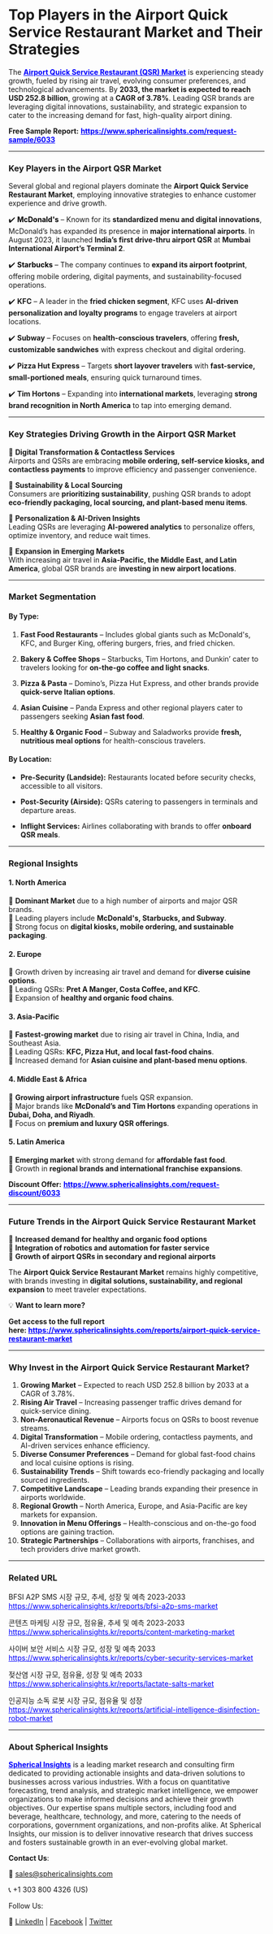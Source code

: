 <h1 id="fced" class="pw-post-title fo fp fq bf fr fs ft fu fv fw fx fy fz ga gb gc gd ge gf gg gh gi gj gk gl gm gn go gp gq bk" data-testid="storyTitle" data-selectable-paragraph="">Top Players in the Airport Quick Service Restaurant Market and Their Strategies</h1>
<p data-start="152" data-end="594">The <span style="color: #0000ff;"><strong><a style="color: #0000ff;" href="https://www.sphericalinsights.com/reports/airport-quick-service-restaurant-market" target="_blank">Airport Quick Service Restaurant (QSR) Market</a></strong></span>&nbsp;is experiencing steady growth, fueled by rising air travel, evolving consumer preferences, and technological advancements. By <strong data-start="332" data-end="391">2033, the market is expected to reach USD 252.8 billion</strong>, growing at a <strong data-start="406" data-end="423">CAGR of 3.78%</strong>. Leading QSR brands are leveraging digital innovations, sustainability, and strategic expansion to cater to the increasing demand for fast, high-quality airport dining.</p>
<p data-start="152" data-end="594"><strong data-start="41" data-end="64">Free Sample Report:</strong> <span style="color: #0000ff;"><strong><a style="color: #0000ff;" href="https://www.sphericalinsights.com/request-sample/6033" target="_blank" rel="noopener" data-start="65" data-end="175">https://www.sphericalinsights.com/request-sample/6033</a></strong></span></p>
<hr />
<h3><strong data-start="601" data-end="642">Key Players in the Airport QSR Market</strong></h3>
<p data-start="645" data-end="821">Several global and regional players dominate the <strong data-start="694" data-end="737">Airport Quick Service Restaurant Market</strong>, employing innovative strategies to enhance customer experience and drive growth.</p>
<p data-start="823" data-end="1183">✔️ <span style="color: #000000;"><strong data-start="826" data-end="925">McDonald's</strong></span> &ndash; Known for its <strong data-start="942" data-end="987">standardized menu and digital innovations</strong>, McDonald&rsquo;s has expanded its presence in <strong data-start="1029" data-end="1061">major international airports</strong>. In August 2023, it launched <strong data-start="1091" data-end="1131">India&rsquo;s first drive-thru airport QSR</strong> at <strong data-start="1135" data-end="1180">Mumbai International Airport&rsquo;s Terminal 2</strong>.</p>
<p data-start="1185" data-end="1404">✔️ <span style="color: #000000;"><strong data-start="1188" data-end="1258">Starbucks</strong></span> &ndash; The company continues to <strong data-start="1286" data-end="1318">expand its airport footprint</strong>, offering mobile ordering, digital payments, and sustainability-focused operations.</p>
<p data-start="1406" data-end="1624">✔️ <strong data-start="1409" data-end="1475">KFC</strong> &ndash; A leader in the <strong data-start="1494" data-end="1519">fried chicken segment</strong>, KFC uses <strong data-start="1530" data-end="1580">AI-driven personalization and loyalty programs</strong> to engage travelers at airport locations.</p>
<p data-start="1626" data-end="1859">✔️ <strong data-start="1629" data-end="1724">Subway</strong> &ndash; Focuses on <strong data-start="1738" data-end="1768">health-conscious travelers</strong>, offering <strong data-start="1779" data-end="1813">fresh, customizable sandwiches</strong> with express checkout and digital ordering.</p>
<p data-start="1861" data-end="2061">✔️ <strong data-start="1864" data-end="1942">Pizza Hut Express</strong> &ndash; Targets <strong data-start="1953" data-end="1980">short layover travelers</strong> with <strong data-start="1986" data-end="2025">fast-service, small-portioned meals</strong>, ensuring quick turnaround times.</p>
<p data-start="2063" data-end="2272">✔️ <strong data-start="2066" data-end="2140">Tim Hortons</strong> &ndash; Expanding into <strong data-start="2158" data-end="2183">international markets</strong>, leveraging <strong data-start="2196" data-end="2241">strong brand recognition in North America</strong> to tap into emerging demand.</p>
<hr />
<h3><strong data-start="2279" data-end="2338">Key Strategies Driving Growth in the Airport QSR Market</strong></h3>
<p data-start="2342" data-end="2546">🔹 <strong data-start="2345" data-end="2394">Digital Transformation &amp; Contactless Services</strong><br data-start="2394" data-end="2397" />Airports and QSRs are embracing <strong data-start="2429" data-end="2495">mobile ordering, self-service kiosks, and contactless payments</strong> to improve efficiency and passenger convenience.</p>
<p data-start="2548" data-end="2737">🔹 <strong data-start="2551" data-end="2586">Sustainability &amp; Local Sourcing</strong><br data-start="2586" data-end="2589" />Consumers are <strong data-start="2603" data-end="2634">prioritizing sustainability</strong>, pushing QSR brands to adopt <strong data-start="2664" data-end="2734">eco-friendly packaging, local sourcing, and plant-based menu items</strong>.</p>
<p data-start="2739" data-end="2905">🔹 <strong data-start="2742" data-end="2782">Personalization &amp; AI-Driven Insights</strong><br data-start="2782" data-end="2785" />Leading QSRs are leveraging <strong data-start="2813" data-end="2837">AI-powered analytics</strong> to personalize offers, optimize inventory, and reduce wait times.</p>
<p data-start="2907" data-end="3093">🔹 <strong data-start="2910" data-end="2943">Expansion in Emerging Markets</strong><br data-start="2943" data-end="2946" />With increasing air travel in <strong data-start="2976" data-end="3028">Asia-Pacific, the Middle East, and Latin America</strong>, global QSR brands are <strong data-start="3052" data-end="3090">investing in new airport locations</strong>.</p>
<hr />
<h3><strong>Market Segmentation</strong></h3>
<h4><strong>By Type:</strong></h4>
<ol start="1" data-spread="false">
<li>
<p><strong>Fast Food Restaurants</strong> &ndash; Includes global giants such as McDonald's, KFC, and Burger King, offering burgers, fries, and fried chicken.</p>
</li>
<li>
<p><strong>Bakery &amp; Coffee Shops</strong> &ndash; Starbucks, Tim Hortons, and Dunkin&rsquo; cater to travelers looking for <strong>on-the-go coffee and light snacks</strong>.</p>
</li>
<li>
<p><strong>Pizza &amp; Pasta</strong> &ndash; Domino&rsquo;s, Pizza Hut Express, and other brands provide <strong>quick-serve Italian options</strong>.</p>
</li>
<li>
<p><strong>Asian Cuisine</strong> &ndash; Panda Express and other regional players cater to passengers seeking <strong>Asian fast food</strong>.</p>
</li>
<li>
<p><strong>Healthy &amp; Organic Food</strong> &ndash; Subway and Saladworks provide <strong>fresh, nutritious meal options</strong> for health-conscious travelers.</p>
</li>
</ol>
<h4><strong>By Location:</strong></h4>
<ul data-spread="false">
<li>
<p><strong>Pre-Security (Landside):</strong> Restaurants located before security checks, accessible to all visitors.</p>
</li>
<li>
<p><strong>Post-Security (Airside):</strong> QSRs catering to passengers in terminals and departure areas.</p>
</li>
<li>
<p><strong>Inflight Services:</strong> Airlines collaborating with brands to offer <strong>onboard QSR meals</strong>.</p>
</li>
</ul>
<hr />
<h3><strong>Regional Insights</strong></h3>
<h4><strong>1. North America</strong></h4>
<p>🔹 <strong>Dominant Market</strong> due to a high number of airports and major QSR brands.<br />🔹 Leading players include <strong>McDonald's, Starbucks, and Subway</strong>.<br />🔹 Strong focus on <strong>digital kiosks, mobile ordering, and sustainable packaging</strong>.</p>
<h4><strong>2. Europe</strong></h4>
<p>🔹 Growth driven by increasing air travel and demand for <strong>diverse cuisine options</strong>.<br />🔹 Leading QSRs: <strong>Pret A Manger, Costa Coffee, and KFC</strong>.<br />🔹 Expansion of <strong>healthy and organic food chains</strong>.</p>
<h4><strong>3. Asia-Pacific</strong></h4>
<p>🔹 <strong>Fastest-growing market</strong> due to rising air travel in China, India, and Southeast Asia.<br />🔹 Leading QSRs: <strong>KFC, Pizza Hut, and local fast-food chains</strong>.<br />🔹 Increased demand for <strong>Asian cuisine and plant-based menu options</strong>.</p>
<h4><strong>4. Middle East &amp; Africa</strong></h4>
<p>🔹 <strong>Growing airport infrastructure</strong> fuels QSR expansion.<br />🔹 Major brands like <strong>McDonald&rsquo;s and Tim Hortons</strong> expanding operations in <strong>Dubai, Doha, and Riyadh</strong>.<br />🔹 Focus on <strong>premium and luxury QSR offerings</strong>.</p>
<h4><strong>5. Latin America</strong></h4>
<p>🔹 <strong>Emerging market</strong> with strong demand for <strong>affordable fast food</strong>.<br />🔹 Growth in <strong>regional brands and international franchise expansions</strong>.</p>
<p><strong data-start="180" data-end="199">Discount Offer:</strong> <span style="color: #0000ff;"><strong><a style="color: #0000ff;" href="https://www.sphericalinsights.com/request-discount/6033" target="_blank" rel="noopener" data-start="200" data-end="314">https://www.sphericalinsights.com/request-discount/6033</a></strong></span></p>
<hr />
<h3><strong data-start="3100" data-end="3164">Future Trends in the Airport Quick Service Restaurant Market</strong></h3>
<p data-start="3167" data-end="3363">📌 <strong data-start="3170" data-end="3227">Increased demand for healthy and organic food options</strong><br data-start="3227" data-end="3230" />📌 <strong data-start="3233" data-end="3294">Integration of robotics and automation for faster service</strong><br data-start="3294" data-end="3297" />📌 <strong data-start="3300" data-end="3361">Growth of airport QSRs in secondary and regional airports</strong></p>
<p data-start="3365" data-end="3560">The <strong data-start="3369" data-end="3412">Airport Quick Service Restaurant Market</strong> remains highly competitive, with brands investing in <strong data-start="3466" data-end="3527">digital solutions, sustainability, and regional expansion</strong> to meet traveler expectations.</p>
<p data-start="3562" data-end="3714">💡 <strong data-start="3565" data-end="3588">Want to learn more?</strong></p>
<p data-start="3562" data-end="3714"><strong data-start="3589" data-end="3712">Get access to the full report here:&nbsp;<span style="color: #0000ff;"><a style="color: #0000ff;" href="https://www.sphericalinsights.com/reports/airport-quick-service-restaurant-market" target="_blank">https://www.sphericalinsights.com/reports/airport-quick-service-restaurant-market</a></span></strong></p>
<hr />
<h3>Why Invest in the Airport Quick Service Restaurant Market?</h3>
<ol data-start="66" data-end="1086">
<li data-start="66" data-end="155"><strong data-start="69" data-end="87">Growing Market</strong> &ndash; Expected to reach USD 252.8 billion by 2033 at a CAGR of 3.78%.</li>
<li data-start="156" data-end="253"><strong data-start="159" data-end="180">Rising Air Travel</strong> &ndash; Increasing passenger traffic drives demand for quick-service dining.</li>
<li data-start="254" data-end="338"><strong data-start="257" data-end="285">Non-Aeronautical Revenue</strong> &ndash; Airports focus on QSRs to boost revenue streams.</li>
<li data-start="339" data-end="454"><strong data-start="342" data-end="368">Digital Transformation</strong> &ndash; Mobile ordering, contactless payments, and AI-driven services enhance efficiency.</li>
<li data-start="455" data-end="566"><strong data-start="458" data-end="490">Diverse Consumer Preferences</strong> &ndash; Demand for global fast-food chains and local cuisine options is rising.</li>
<li data-start="567" data-end="669"><strong data-start="570" data-end="595">Sustainability Trends</strong> &ndash; Shift towards eco-friendly packaging and locally sourced ingredients.</li>
<li data-start="670" data-end="765"><strong data-start="673" data-end="698">Competitive Landscape</strong> &ndash; Leading brands expanding their presence in airports worldwide.</li>
<li data-start="766" data-end="863"><strong data-start="769" data-end="788">Regional Growth</strong> &ndash; North America, Europe, and Asia-Pacific are key markets for expansion.</li>
<li data-start="864" data-end="969"><strong data-start="867" data-end="899">Innovation in Menu Offerings</strong> &ndash; Health-conscious and on-the-go food options are gaining traction.</li>
<li data-start="970" data-end="1086"><strong data-start="974" data-end="1000">Strategic Partnerships</strong> &ndash; Collaborations with airports, franchises, and tech providers drive market growth.</li>
</ol>
<hr />
<h3><strong>Related URL</strong></h3>
<p>BFSI A2P SMS 시장 규모, 추세, 성장 및 예측 2023-2033<br /><span style="color: #0000ff;"><a style="color: #0000ff;" href="https://www.sphericalinsights.kr/reports/bfsi-a2p-sms-market">https://www.sphericalinsights.kr/reports/bfsi-a2p-sms-market</a>&nbsp;</span></p>
<p>콘텐츠 마케팅 시장 규모, 점유율, 추세 및 예측 2023-2033<br /><span style="color: #0000ff;"><a style="color: #0000ff;" href="https://www.sphericalinsights.kr/reports/content-marketing-market">https://www.sphericalinsights.kr/reports/content-marketing-market</a>&nbsp;</span></p>
<p>사이버 보안 서비스 시장 규모, 성장 및 예측 2033<br /><span style="color: #0000ff;"><a style="color: #0000ff;" href="https://www.sphericalinsights.kr/reports/cyber-security-services-market">https://www.sphericalinsights.kr/reports/cyber-security-services-market</a>&nbsp;</span></p>
<p>젖산염 시장 규모, 점유율, 성장 및 예측 2033<br /><span style="color: #0000ff;"><a style="color: #0000ff;" href="https://www.sphericalinsights.kr/reports/lactate-salts-market">https://www.sphericalinsights.kr/reports/lactate-salts-market</a>&nbsp;</span></p>
<p>인공지능 소독 로봇 시장 규모, 점유율 및 성장<br /><span style="color: #0000ff;"><a style="color: #0000ff;" href="https://www.sphericalinsights.kr/reports/artificial-intelligence-disinfection-robot-market">https://www.sphericalinsights.kr/reports/artificial-intelligence-disinfection-robot-market</a>&nbsp;</span></p>
<hr />
<h3><strong>About Spherical Insights</strong></h3>
<p><span style="color: #0000ff;"><strong><a style="color: #0000ff;" href="https://www.sphericalinsights.com" target="_blank">Spherical Insights</a></strong></span> is a leading market research and consulting firm dedicated to providing actionable insights and data-driven solutions to businesses across various industries. With a focus on quantitative forecasting, trend analysis, and strategic market intelligence, we empower organizations to make informed decisions and achieve their growth objectives. Our expertise spans multiple sectors, including food and beverage, healthcare, technology, and more, catering to the needs of corporations, government organizations, and non-profits alike. At Spherical Insights, our mission is to deliver innovative research that drives success and fosters sustainable growth in an ever-evolving global market.</p>
<p><strong>Contact Us</strong>:</p>
<p>📧&nbsp;<a href="mailto:sales@sphericalinsights.com" target="_blank" rel="noreferrer">sales@sphericalinsights.com</a></p>
<p>📞 +1 303 800 4326 (US)</p>
<p>Follow Us:</p>
<p>🔗 <a href="https://www.linkedin.com/company/spherical-insight/"><u>LinkedIn</u></a>&nbsp;|&nbsp;<a href="https://www.facebook.com/sphericalinsights22"><u>Facebook</u></a>&nbsp;|&nbsp;<a href="https://twitter.com/SInsights_US"><u>Twitter</u></a></p>
